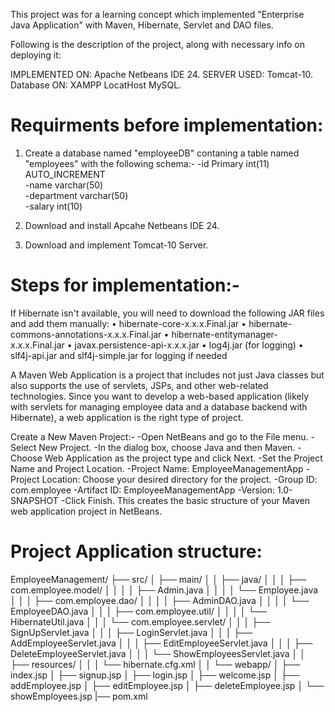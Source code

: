 

This project was for a learning concept which implemented "Enterprise Java Application" with Maven, Hibernate, Servlet and DAO files. 

Following is the description of the project, along with necessary info on deploying it:

IMPLEMENTED ON: Apache Netbeans IDE 24.
SERVER USED: Tomcat-10.
Database ON: XAMPP LocatHost MySQL.

# Requirments before implementation: 

1. Create a database named "employeeDB" contaning a table named "employees" with the following schema:-
    -id Primary	int(11)	AUTO_INCREMENT	
    -name	varchar(50)				
    -department	varchar(50)		
    -salary	int(10)

2. Download and install Apcahe Netbeans IDE 24.
3. Download and implement Tomcat-10 Server.

# Steps for implementation:-

If Hibernate isn't available, you will need to download the following JAR files and add them manually:
•	hibernate-core-x.x.x.Final.jar
•	hibernate-commons-annotations-x.x.x.Final.jar
•	hibernate-entitymanager-x.x.x.Final.jar
•	javax.persistence-api-x.x.x.jar
•	log4j.jar (for logging)
•	slf4j-api.jar and slf4j-simple.jar for logging if needed

A Maven Web Application is a project that includes not just Java classes but also supports the use of servlets, JSPs, and other web-related technologies. 
Since you want to develop a web-based application (likely with servlets for managing employee data and a database backend with Hibernate), a web application is the right type of project.

Create a New Maven Project:-
  -Open NetBeans and go to the File menu.
  -Select New Project.
  -In the dialog box, choose Java and then Maven.
  -Choose Web Application as the project type and click Next.
  -Set the Project Name and Project Location.
        -Project Name: EmployeeManagementApp
        -Project Location: Choose your desired directory for the project.
        -Group ID: com.employee
        -Artifact ID: EmployeeManagementApp
        -Version: 1.0-SNAPSHOT
  -Click Finish.
This creates the basic structure of your Maven web application project in NetBeans.

# Project Application structure:

EmployeeManagement/
├── src/
│   ├── main/
│   │   ├── java/
│   │   │   ├── com.employee.model/
│   │   │   │   ├── Admin.java
│   │   │   │   └── Employee.java
│   │   │   ├── com.employee.dao/
│   │   │   │   ├── AdminDAO.java
│   │   │   │   └── EmployeeDAO.java
│   │   │   ├── com.employee.util/
│   │   │   │   └── HibernateUtil.java
│   │   │   └── com.employee.servlet/
│   │   │       ├── SignUpServlet.java
│   │   │       ├── LoginServlet.java
│   │   │       ├── AddEmployeeServlet.java
│   │   │       ├── EditEmployeeServlet.java
│   │   │       ├── DeleteEmployeeServlet.java
│   │   │       └── ShowEmployeesServlet.java
│   │   ├── resources/
│   │   │   └── hibernate.cfg.xml
│   │   └── webapp/
│       ├── index.jsp
│       ├── signup.jsp
│       ├── login.jsp
│       ├── welcome.jsp
│       ├── addEmployee.jsp
│       ├── editEmployee.jsp
│       ├── deleteEmployee.jsp
│       └── showEmployees.jsp
|── pom.xml





